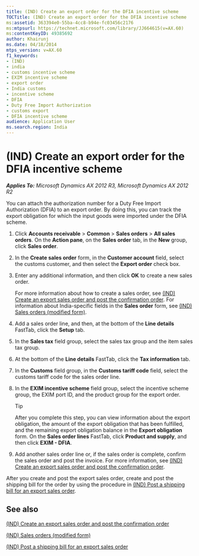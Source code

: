 ```yaml
---
title: (IND) Create an export order for the DFIA incentive scheme
TOCTitle: (IND) Create an export order for the DFIA incentive scheme
ms:assetid: 363394e0-55ba-4cc8-b94e-fc03456c2176
ms:mtpsurl: https://technet.microsoft.com/library/JJ664615(v=AX.60)
ms:contentKeyID: 49385692
author: Khairunj
ms.date: 04/18/2014
mtps_version: v=AX.60
f1_keywords:
- (IND)
- india
- customs incentive scheme
- EXIM incentive scheme
- export order
- India customs
- incentive scheme
- DFIA
- Duty Free Import Authorization
- customs export
- DFIA incentive scheme
audience: Application User
ms.search.region: India
---
```


# (IND) Create an export order for the DFIA incentive scheme 


_**Applies To:** Microsoft Dynamics AX 2012 R3, Microsoft Dynamics AX 2012 R2_

You can attach the authorization number for a Duty Free Import Authorization (DFIA) to an export order. By doing this, you can track the export obligation for which the input goods were imported under the DFIA scheme.

1.  Click **Accounts receivable** \> **Common** \> **Sales orders** \> **All sales orders**. On the **Action pane**, on the **Sales order** tab, in the **New** group, click **Sales order**.

2.  In the **Create sales order** form, in the **Customer account** field, select the customs customer, and then select the **Export order** check box.

3.  Enter any additional information, and then click **OK** to create a new sales order.
    
    For more information about how to create a sales order, see [(IND) Create an export sales order and post the confirmation order](ind-create-an-export-sales-order-and-post-the-confirmation-order.md). For information about India-specific fields in the **Sales order** form, see [(IND) Sales orders (modified form)](https://technet.microsoft.com/library/jj677998\(v=ax.60\)).

4.  Add a sales order line, and then, at the bottom of the **Line details** FastTab, click the **Setup** tab.

5.  In the **Sales tax** field group, select the sales tax group and the item sales tax group.

6.  At the bottom of the **Line details** FastTab, click the **Tax information** tab.

7.  In the **Customs** field group, in the **Customs tariff code** field, select the customs tariff code for the sales order line.

8.  In the **EXIM incentive scheme** field group, select the incentive scheme group, the EXIM port ID, and the product group for the export order.
    

    > [!TIP]
    > <P>After you complete this step, you can view information about the export obligation, the amount of the export obligation that has been fulfilled, and the remaining export obligation balance in the <STRONG>Export obligation</STRONG> form. On the <STRONG>Sales order lines</STRONG> FastTab, click <STRONG>Product and supply</STRONG>, and then click <STRONG>EXIM - DFIA</STRONG>.</P>



9.  Add another sales order line or, if the sales order is complete, confirm the sales order and post the invoice. For more information, see [(IND) Create an export sales order and post the confirmation order](ind-create-an-export-sales-order-and-post-the-confirmation-order.md).

After you create and post the export sales order, create and post the shipping bill for the order by using the procedure in [(IND) Post a shipping bill for an export sales order](ind-post-a-shipping-bill-for-an-export-sales-order.md).

## See also

[(IND) Create an export sales order and post the confirmation order](ind-create-an-export-sales-order-and-post-the-confirmation-order.md)

[(IND) Sales orders (modified form)](https://technet.microsoft.com/library/jj677998\(v=ax.60\))

[(IND) Post a shipping bill for an export sales order](ind-post-a-shipping-bill-for-an-export-sales-order.md)

  


